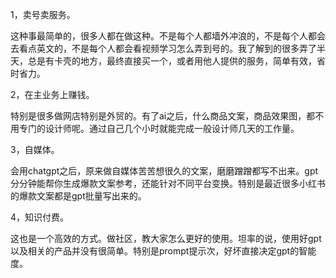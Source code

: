 1，卖号卖服务。

这种事最简单的，很多人都在做这种。不是每个人都墙外冲浪的，不是每个人都会去看点英文的，不是每个人都会看视频学习怎么弄到号的。我了解到的很多弄了半天，总是有卡壳的地方，最终直接买一个，或者用他人提供的服务，简单有效，省时省力。

2，在主业务上赚钱。

特别是很多做网店特别是外贸的。有了ai之后，什么商品文案，商品效果图，都不用专门的设计师呢。通过自己几个小时就能完成一般设计师几天的工作量。

3，自媒体。

会用chatgpt之后，原来做自媒体苦苦想很久的文案，磨磨蹭蹭都写不出来。gpt分分钟能帮你生成爆款文案参考，还能针对不同平台变换。特别是最近很多小红书的爆款文案都是gpt批量写出来的。

4，知识付费。

这也是一个高效的方式。做社区，教大家怎么更好的使用。坦率的说，使用好gpt以及相关的产品并没有很简单。特别是prompt提示次，好坏直接决定gpt的智能度。